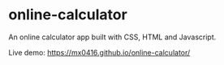 # online-calculator
An online calculator app built with CSS, HTML and Javascript.

Live demo: https://mx0416.github.io/online-calculator/

